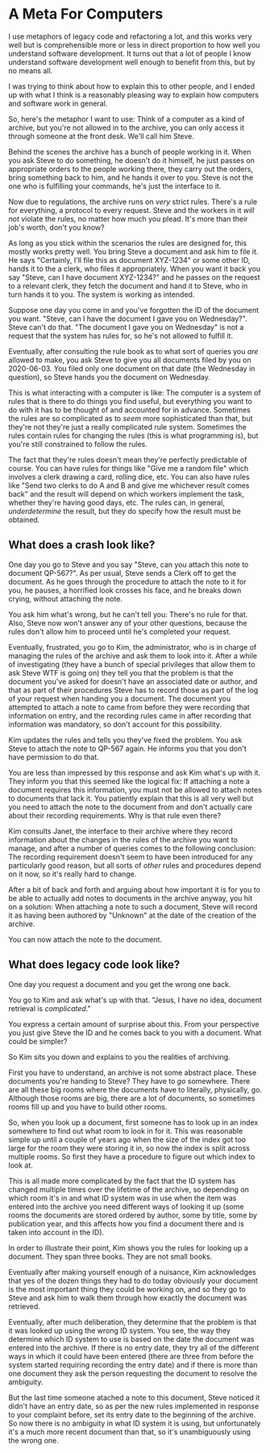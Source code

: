 # A Meta For Computers

I use metaphors of legacy code and refactoring a lot, and this works very well but is comprehensible more or less in direct proportion to how well you understand software development.
It turns out that a lot of people I know understand software development well enough to benefit from this, but by no means all.

I was trying to think about how to explain this to other people, and I ended up with what I think is a reasonably pleasing way to explain how computers and software work in general.

So, here's the metaphor I want to use: Think of a computer as a kind of archive, but you're not allowed in to the archive, you can only access it through someone at the front desk. We'll call him Steve.

Behind the scenes the archive has a bunch of people working in it. When you ask Steve to do something, he doesn't do it himself, he just passes on appropriate orders to the people working there, they carry out the orders, bring something back to him, and he hands it over to you. Steve is not the one who is fulfilling your commands, he's just the interface to it.

Now due to regulations, the archive runs on *very* strict rules. There's a rule for everything, a protocol to every request. Steve and the workers in it *will not* violate the rules, no matter how much you plead. It's more than their job's worth, don't you know?

As long as you stick within the scenarios the rules are designed for, this mostly works pretty well.
You bring Steve a document and ask him to file it. He says "Certainly, I'll file this as document XYZ-1234" or some other ID, hands it to the a clerk, who files it appropriately.
When you want it back you say "Steve, can I have document XYZ-1234?" and he passes on the request to a relevant clerk, they fetch the document and hand it to Steve, who in turn hands it to you. The system is working as intended.

Suppose one day you come in and you've forgotten the ID of the document you want. "Steve, can I have the document I gave you on Wednesday?".
Steve can't do that. "The document I gave you on Wednesday" is not a request that the system has rules for, so he's not allowed to fulfill it.

Eventually, after consulting the rule book as to what sort of queries you *are* allowed to make, you ask Steve to give you all documents filed by you on 2020-06-03. You filed only one document on that date (the Wednesday in question), so Steve hands you the document on Wednesday.

This is what interacting with a computer is like: The computer is a system of rules that is there to do things you find useful, but everything you want to do with it has to be thought of and accounted for in advance.
Sometimes the rules are so complicated as to *seem* more sophisticated than that, but they're not they're just a really complicated rule system. Sometimes the rules contain rules for changing the rules (this is what programming is), but you're still constrained to follow the rules.

The fact that they're rules doesn't mean they're perfectly predictable of course. You can have rules for things like "Give me a random file" which involves a clerk drawing a card, rolling dice, etc. You can also have rules like "Send two clerks to do A and B and give me whichever result comes back" and the result will depend on which workers implement the task, whether they're having good days, etc. The rules can, in general, *underdetermine* the result, but they do specify how the result must be obtained.

## What does a crash look like?

One day you go to Steve and you say "Steve, can you attach this note to document QP-567?". As per usual, Steve sends a Clerk off to get the document. As he goes through the procedure to attach the note to it for you, he pauses, a horrified look crosses his face, and he breaks down crying, without attaching the note.

You ask him what's wrong, but he can't tell you: There's no rule for that. Also, Steve now won't answer any of your other questions, because the rules don't allow him to proceed until he's completed your request.

Eventually, frustrated, you go to Kim, the administrator, who is in charge of managing the rules of the archive and ask them to look into it. After a while of investigating (they have a bunch of special privileges that allow them to ask Steve WTF is going on) they tell you that the problem is that the document you've asked for doesn't have an associated date or author, and that as part of their procedures Steve has to record those as part of the log of your request when handing you a document. The document you attempted to attach a note to came from before they were recording that information on entry, and the recording rules came in after recording that information was mandatory, so don't account for this possibility.

Kim updates the rules and tells you they've fixed the problem. You ask Steve to attach the note to QP-567 again. He informs you that you don't have permission to do that.

You are less than impressed by this response and ask Kim what's up with it. They inform you that this seemed like the logical fix: If attaching a note a document requires this information, you must not be allowed to attach notes to documents that lack it. You patiently explain that this is all very well but you need to attach the note to the document from and don't actually care about their recording requirements.
Why is that rule even there?

Kim consults Janet, the interface to their archive where they record information about the changes in the rules of the archive you want to manage, and after a number of queries comes to the following conclusion: The recording requirement doesn't seem to have been introduced for any particularly good reason, but all sorts of *other* rules and procedures depend on it now, so it's really hard to change.

After a bit of back and forth and arguing about how important it is for you to be able to actually add notes to documents in the archive anyway, you hit on a solution: When attaching a note to such a document, Steve will record it as having been authored by "Unknown" at the date of the creation of the archive.

You can now attach the note to the document.

## What does legacy code look like?

One day you request a document and you get the wrong one back.

You go to Kim and ask what's up with that. "Jesus, I have no idea, document retrieval is *complicated*."

You express a certain amount of surprise about this. From your perspective you just give Steve the ID and he comes back to you with a document. What could be simpler?

So Kim sits you down and explains to you the realities of archiving.

First you have to understand, an archive is not some abstract place. These documents you're handing to Steve? They have to *go* somewhere. There are all these big rooms where the documents have to literally, physically, go. Although those rooms are big, there are a lot of documents, so sometimes rooms fill up and you have to build other rooms.

So, when you look up a document, first someone has to look up in an index somewhere to find out what room to look in for it. This was reasonable simple up until a couple of years ago when the size of the index got too large for the room they were storing it in, so now the index is split across multiple rooms. So first they have a procedure to figure out which index to look at.

This is all made more complicated by the fact that the ID system has changed multiple times over the lifetime of the archive, so depending on which room it's in and what ID system was in use when the item was entered into the archive you need different ways of looking it up (some rooms the documents are stored ordered by author, some by title, some by publication year, and this affects how you find a document there and is taken into account in the ID).

In order to illustrate their point, Kim shows you the rules for looking up a document. They span three books. They are not small books.

Eventually after making yourself enough of a nuisance, Kim acknowledges that yes of the dozen things they had to do today obviously your document is the most important thing they could be working on,
and so they go to Steve and ask him to walk them through how exactly the document was retrieved.

Eventually, after much deliberation, they determine that the problem is that it was looked up using the wrong ID system.
You see, the way they determine which ID system to use is based on the date the document was entered into the archive. If there is no entry date, they try all of the different ways in which it could have been entered (there are three from before the system started requiring recording the entry date) and if there is more than one document they ask the person requesting the document to resolve the ambiguity.

But the last time someone atached a note to this document, Steve noticed it didn't have an entry date, so as per the new rules implemented in response to your complaint before, set its entry date to the beginning of the archive. So now there is no ambiguity in what ID system it is using, but unfortunately it's a much more recent document than that, so it's unambiguously using the wrong one.
